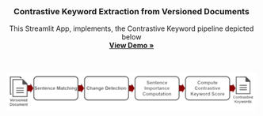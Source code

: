 
<br />
<div align="center">

  <h3 align="center">Contrastive Keyword Extraction from Versioned Documents</h3>

  <p align="center">
    This Streamlit App, implements, the Contrastive Keyword pipeline depicted below
    <br />
    <a href="https://contrastive-keyword-extraction.streamlit.app/"><strong>View Demo »</strong></a>
    <br />
    <br />
    <br />
  </p>
</div>


<div align="center">
<img src="https://github.com/LukasEder1/CKE_streamlit/blob/main/revamped.png">
</div>
